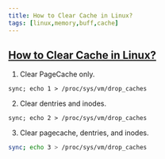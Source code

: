 ```yaml
---
title: How to Clear Cache in Linux?
tags: [linux,memory,buff,cache]
---
```


## [How to Clear Cache in Linux?](https://www.tecmint.com/clear-ram-memory-cache-buffer-and-swap-space-on-linux/) ##

1. Clear PageCache only.

```
sync; echo 1 > /proc/sys/vm/drop_caches
```

2. Clear dentries and inodes.

```
sync; echo 2 > /proc/sys/vm/drop_caches
```

3. Clear pagecache, dentries, and inodes.

```sh
sync; echo 3 > /proc/sys/vm/drop_caches 
```


